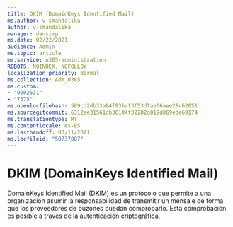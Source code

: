```yaml
---
title: DKIM (DomainKeys Identified Mail)
ms.author: v-smandalika
author: v-smandalika
manager: dansimp
ms.date: 02/22/2021
audience: Admin
ms.topic: article
ms.service: o365-administration
ROBOTS: NOINDEX, NOFOLLOW
localization_priority: Normal
ms.collection: Adm_O365
ms.custom:
- "9002531"
- "7375"
ms.openlocfilehash: 509cd2db33a84f93baf3f53d1ae66aee28c62051
ms.sourcegitcommit: 6312ee31561db36104f32282d019d069ede69174
ms.translationtype: MT
ms.contentlocale: es-ES
ms.lasthandoff: 03/11/2021
ms.locfileid: "50737887"
---
```

# <a name="dkim-domainkeys-identified-mail"></a>DKIM (DomainKeys Identified Mail)

DomainKeys Identified Mail (DKIM) es un protocolo que permite a una organización asumir la responsabilidad de transmitir un mensaje de forma que los proveedores de buzones puedan comprobarlo. Esta comprobación es posible a través de la autenticación criptográfica.
